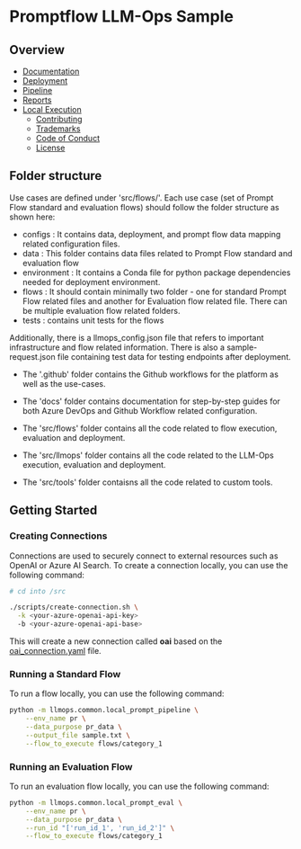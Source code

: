 # Promptflow LLM-Ops Sample <!-- omit in toc -->

## Overview <!-- omit in toc -->

- [Documentation](#documentation)
- [Deployment](#deployment)
- [Pipeline](#pipeline)
- [Reports](#reports)
- [Local Execution](#local-execution)
  - [Contributing](#contributing)
  - [Trademarks](#trademarks)
  - [Code of Conduct](#code-of-conduct)
  - [License](#license)


## Folder structure

Use cases are defined under 'src/flows/<dataset-category>'.
Each use case (set of Prompt Flow standard and evaluation flows) should follow the folder structure as shown here:

- configs          : It contains data, deployment, and prompt flow data mapping related configuration files.
- data             : This folder contains data files related to Prompt Flow standard and evaluation flow
- environment      : It contains a Conda file for python package dependencies needed for deployment environment.
- flows            : It should contain minimally two folder - one for standard Prompt Flow related files and another for Evaluation flow related file. There can be multiple evaluation flow related folders.
- tests            : contains unit tests for the flows

Additionally, there is a llmops_config.json file that refers to important infrastructure and flow related information. There is also a sample-request.json file containing test data for testing endpoints after deployment.

- The '.github' folder contains the Github workflows for the platform as well as the use-cases.

- The 'docs' folder contains documentation for step-by-step guides for both Azure DevOps and Github Workflow related configuration.

- The 'src/flows' folder contains all the code related to flow execution, evaluation and deployment.

- The 'src/llmops' folder contains all the code related to the LLM-Ops execution, evaluation and deployment.

- The 'src/tools' folder contaisns all the code related to custom tools.

## Getting Started

### Creating Connections

Connections are used to securely connect to external resources such as OpenAI or Azure AI Search.
To create a connection locally, you can use the following command:

```bash
# cd into /src

./scripts/create-connection.sh \
  -k <your-azure-openai-api-key>
  -b <your-azure-openai-api-base>
```

This will create a new connection called **oai** based on the [oai_connection.yaml](src/connections/oai_connection.yaml) file.

### Running a Standard Flow

To run a flow locally, you can use the following command:

```bash
python -m llmops.common.local_prompt_pipeline \
    --env_name pr \
    --data_purpose pr_data \
    --output_file sample.txt \
    --flow_to_execute flows/category_1
```

### Running an Evaluation Flow

To run an evaluation flow locally, you can use the following command:

```bash
python -m llmops.common.local_prompt_eval \
    --env_name pr \
    --data_purpose pr_data \
    --run_id "['run_id_1', 'run_id_2']" \
    --flow_to_execute flows/category_1
```
